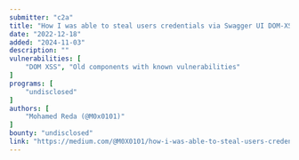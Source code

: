 ```yaml
---
submitter: "c2a"
title: "How I was able to steal users credentials via Swagger UI DOM-XSS"
date: "2022-12-18"
added: "2024-11-03"
description: ""
vulnerabilities: [
    "DOM XSS", "Old components with known vulnerabilities"
]
programs: [
    "undisclosed"
]
authors: [
    "Mohamed Reda (@M0x0101)"
]
bounty: "undisclosed"
link: "https://medium.com/@M0X0101/how-i-was-able-to-steal-users-credentials-via-swagger-ui-dom-xss-e84255eb8c96"
---
```




